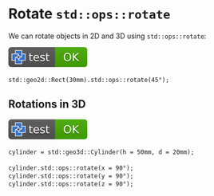 # Rotate `std::ops::rotate`

We can rotate objects in 2D and 3D using `std::ops::rotate`:

[![test](.test/rotate_2d.svg)](.test/rotate_2d.log)

```µcad,rotate_2d
std::geo2d::Rect(30mm).std::ops::rotate(45°);
```

## Rotations in 3D

[![test](.test/rotate_3d.svg)](.test/rotate_3d.log)

```µcad,rotate_3d
cylinder = std::geo3d::Cylinder(h = 50mm, d = 20mm);

cylinder.std::ops::rotate(x = 90°);
cylinder.std::ops::rotate(y = 90°);
cylinder.std::ops::rotate(z = 90°);
```
